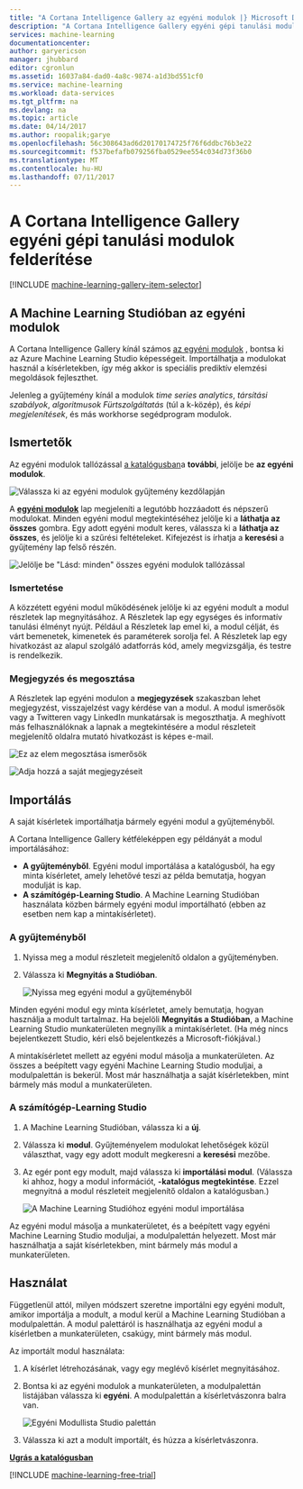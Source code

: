 ```yaml
---
title: "A Cortana Intelligence Gallery az egyéni modulok |} Microsoft Docs"
description: "A Cortana Intelligence Gallery egyéni gépi tanulási modulok felderítése."
services: machine-learning
documentationcenter: 
author: garyericson
manager: jhubbard
editor: cgronlun
ms.assetid: 16037a84-dad0-4a8c-9874-a1d3bd551cf0
ms.service: machine-learning
ms.workload: data-services
ms.tgt_pltfrm: na
ms.devlang: na
ms.topic: article
ms.date: 04/14/2017
ms.author: roopalik;garye
ms.openlocfilehash: 56c308643ad6d20170174725f76f6ddbc76b3e22
ms.sourcegitcommit: f537befafb079256fba0529ee554c034d73f36b0
ms.translationtype: MT
ms.contentlocale: hu-HU
ms.lasthandoff: 07/11/2017
---
```

# <a name="discover-custom-machine-learning-modules-in-cortana-intelligence-gallery"></a>A Cortana Intelligence Gallery egyéni gépi tanulási modulok felderítése
[!INCLUDE [machine-learning-gallery-item-selector](../../includes/machine-learning-gallery-item-selector.md)]

## <a name="custom-modules-for-machine-learning-studio"></a>A Machine Learning Studióban az egyéni modulok
A Cortana Intelligence Gallery kínál számos [az egyéni modulok](https://gallery.cortanaintelligence.com/customModules) , bontsa ki az Azure Machine Learning Studio képességeit. Importálhatja a modulokat használ a kísérletekben, így még akkor is speciális prediktív elemzési megoldások fejleszthet.

Jelenleg a gyűjtemény kínál a modulok *time series analytics*, *társítási szabályok*, *algoritmusok Fürtszolgáltatás* (túl a k-közép), és  *képi megjelenítések*, és más workhorse segédprogram modulok.


## <a name="discover"></a>Ismertetők
Az egyéni modulok tallózással [a katalógusban](http://gallery.cortanaintelligence.com)a **további**, jelölje be **az egyéni modulok**.

![Válassza ki az egyéni modulok gyűjtemény kezdőlapján](media/machine-learning-gallery-custom-modules/select-custom-modules-in-gallery.png)

A  **[egyéni modulok](https://gallery.cortanaintelligence.com/customModules)**  lap megjeleníti a legutóbb hozzáadott és népszerű modulokat. Minden egyéni modul megtekintéséhez jelölje ki a **láthatja az összes** gombra. Egy adott egyéni modult keres, válassza ki a **láthatja az összes**, és jelölje ki a szűrési feltételeket. Kifejezést is írhatja a **keresési** a gyűjtemény lap felső részén.

![Jelölje be "Lásd: minden" összes egyéni modulok tallózással](media/machine-learning-gallery-custom-modules/click-see-all-for-all-custom-modules.png)

### <a name="understand"></a>Ismertetése

A közzétett egyéni modul működésének jelölje ki az egyéni modult a modul részletek lap megnyitásához. A Részletek lap egy egységes és informatív tanulási élményt nyújt. Például a Részletek lap emel ki, a modul célját, és várt bemenetek, kimenetek és paraméterek sorolja fel. A Részletek lap egy hivatkozást az alapul szolgáló adatforrás kód, amely megvizsgálja, és testre is rendelkezik.

### <a name="comment-and-share"></a>Megjegyzés és megosztása
A Részletek lap egyéni modulon a **megjegyzések** szakaszban lehet megjegyzést, visszajelzést vagy kérdése van a modul. A modul ismerősök vagy a Twitteren vagy LinkedIn munkatársak is megoszthatja. A meghívott más felhasználóknak a lapnak a megtekintésére a modul részleteit megjelenítő oldalra mutató hivatkozást is képes e-mail.

![Ez az elem megosztása ismerősök](media/machine-learning-gallery-how-to-use-contribute-publish/share-links.png)

![Adja hozzá a saját megjegyzéseit](media/machine-learning-gallery-how-to-use-contribute-publish/comments.png)

## <a name="import"></a>Importálás
A saját kísérletek importálhatja bármely egyéni modul a gyűjteményből.

A Cortana Intelligence Gallery kétféleképpen egy példányát a modul importálásához:

* **A gyűjteményből**. Egyéni modul importálása a katalógusból, ha egy minta kísérletet, amely lehetővé teszi az példa bemutatja, hogyan modulját is kap.
* **A számítógép-Learning Studio**. A Machine Learning Studióban használata közben bármely egyéni modul importálható (ebben az esetben nem kap a mintakísérletet).

### <a name="from-the-gallery"></a>A gyűjteményből

1. Nyissa meg a modul részleteit megjelenítő oldalon a gyűjteményben. 
2. Válassza ki **Megnyitás a Studióban**.
   
    ![Nyissa meg egyéni modul a gyűjteményből](media/machine-learning-gallery-custom-modules/open-custom-module-from-gallery.png)
   
Minden egyéni modul egy minta kísérletet, amely bemutatja, hogyan használja a modult tartalmaz. Ha bejelöli **Megnyitás a Studióban**, a Machine Learning Studio munkaterületen megnyílik a mintakísérletet. (Ha még nincs bejelentkezett Studio, kéri első bejelentkezés a Microsoft-fiókjával.)

A mintakísérletet mellett az egyéni modul másolja a munkaterületen. Az összes a beépített vagy egyéni Machine Learning Studio moduljai, a modulpalettán is bekerül. Most már használhatja a saját kísérletekben, mint bármely más modul a munkaterületen.

### <a name="from-within-machine-learning-studio"></a>A számítógép-Learning Studio

1. A Machine Learning Studióban, válassza ki a **új**.
2. Válassza ki **modul**. Gyűjteményelem modulokat lehetőségek közül választhat, vagy egy adott modult megkeresni a **keresési** mezőbe.
3. Az egér pont egy modult, majd válassza ki **importálási modul**. (Válassza ki ahhoz, hogy a modul információt, **-katalógus megtekintése**. Ezzel megnyitná a modul részleteit megjelenítő oldalon a katalógusban.)
   
    ![A Machine Learning Studióhoz egyéni modul importálása](media/machine-learning-gallery-custom-modules/add-custom-module-in-studio.png)

Az egyéni modul másolja a munkaterületet, és a beépített vagy egyéni Machine Learning Studio moduljai, a modulpalettán helyezett. Most már használhatja a saját kísérletekben, mint bármely más modul a munkaterületen.

## <a name="use"></a>Használat

Függetlenül attól, milyen módszert szeretne importálni egy egyéni modult, amikor importálja a modult, a modul kerül a Machine Learning Studióban a modulpalettán. A modul palettáról is használhatja az egyéni modul a kísérletben a munkaterületen, csakúgy, mint bármely más modul.

Az importált modul használata:

1. A kísérlet létrehozásának, vagy egy meglévő kísérlet megnyitásához.
2. Bontsa ki az egyéni modulok a munkaterületen, a modulpalettán listájában válassza ki **egyéni**. A modulpalettán a kísérletvászonra balra van.
   
    ![Egyéni Modullista Studio palettán](media/machine-learning-gallery-custom-modules/custom-module-in-studio-palette.png)
3. Válassza ki azt a modult importált, és húzza a kísérletvászonra.


**[Ugrás a katalógusban](http://gallery.cortanaintelligence.com)**

[!INCLUDE [machine-learning-free-trial](../../includes/machine-learning-free-trial.md)]

